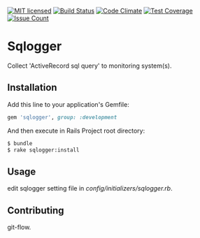 [![MIT licensed](https://img.shields.io/badge/license-MIT-blue.svg)](MIT-LICENSE)
[![Build Status](https://travis-ci.org/metalels/sqlogger.svg?branch=master)](https://travis-ci.org/metalels/sqlogger)
[![Code Climate](https://codeclimate.com/github/metalels/sqlogger/badges/gpa.svg)](https://codeclimate.com/github/metalels/sqlogger)
[![Test Coverage](https://codeclimate.com/github/metalels/sqlogger/badges/coverage.svg)](https://codeclimate.com/github/metalels/sqlogger/coverage)
[![Issue Count](https://codeclimate.com/github/metalels/sqlogger/badges/issue_count.svg)](https://codeclimate.com/github/metalels/sqlogger)

# Sqlogger

Collect 'ActiveRecord sql query' to monitoring system(s).

## Installation
Add this line to your application's Gemfile:

```ruby
gem 'sqlogger', group: :development
```

And then execute in Rails Project root directory:
```bash
$ bundle
$ rake sqlogger:install
```

## Usage

edit sqlogger setting file in *config/initializers/sqlogger.rb*.

## Contributing
git-flow.

